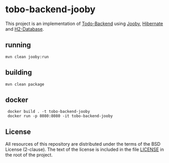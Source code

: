 # tobo-backend-jooby

This project is an implementation of [Todo-Backend](https://www.todobackend.com/) using [Jooby](https://jooby.io/), [Hibernate](https://hibernate.org/) and [H2-Database](https://www.h2database.com/).

## running

    mvn clean jooby:run

## building

    mvn clean package

## docker

     docker build . -t tobo-backend-jooby
     docker run -p 8080:8080 -it tobo-backend-jooby


## License
All resources of this repository are distributed under the terms of the BSD License (2-clause).
The text of the license is included in the file [LICENSE](./LICENSE) in the root of the project.
